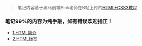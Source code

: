 > 笔记内容基于黑马前端Pink老师在B站上传的[HTML+CSS3教程](https://www.bilibili.com/video/BV14J4114768/?spm_id_from=333.999.0.0&vd_source=d5fee1e601617443a2b4213f14ff7001)

### 笔记99%的内容为纯手敲，如有错误欢迎指正！



* [1.HTML简介](html/h01)
* [2.HTML标签](html/h02)


